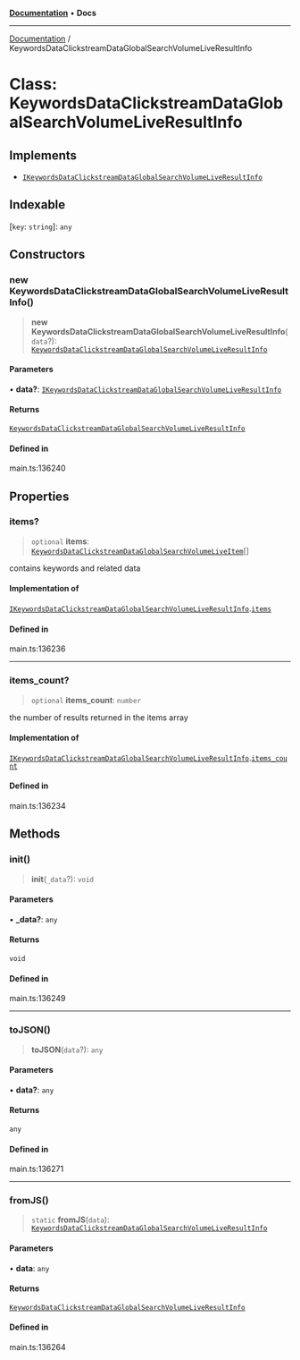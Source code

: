 [**Documentation**](../README.md) • **Docs**

***

[Documentation](../globals.md) / KeywordsDataClickstreamDataGlobalSearchVolumeLiveResultInfo

# Class: KeywordsDataClickstreamDataGlobalSearchVolumeLiveResultInfo

## Implements

- [`IKeywordsDataClickstreamDataGlobalSearchVolumeLiveResultInfo`](../interfaces/IKeywordsDataClickstreamDataGlobalSearchVolumeLiveResultInfo.md)

## Indexable

 \[`key`: `string`\]: `any`

## Constructors

### new KeywordsDataClickstreamDataGlobalSearchVolumeLiveResultInfo()

> **new KeywordsDataClickstreamDataGlobalSearchVolumeLiveResultInfo**(`data`?): [`KeywordsDataClickstreamDataGlobalSearchVolumeLiveResultInfo`](KeywordsDataClickstreamDataGlobalSearchVolumeLiveResultInfo.md)

#### Parameters

• **data?**: [`IKeywordsDataClickstreamDataGlobalSearchVolumeLiveResultInfo`](../interfaces/IKeywordsDataClickstreamDataGlobalSearchVolumeLiveResultInfo.md)

#### Returns

[`KeywordsDataClickstreamDataGlobalSearchVolumeLiveResultInfo`](KeywordsDataClickstreamDataGlobalSearchVolumeLiveResultInfo.md)

#### Defined in

main.ts:136240

## Properties

### items?

> `optional` **items**: [`KeywordsDataClickstreamDataGlobalSearchVolumeLiveItem`](KeywordsDataClickstreamDataGlobalSearchVolumeLiveItem.md)[]

contains keywords and related data

#### Implementation of

[`IKeywordsDataClickstreamDataGlobalSearchVolumeLiveResultInfo`](../interfaces/IKeywordsDataClickstreamDataGlobalSearchVolumeLiveResultInfo.md).[`items`](../interfaces/IKeywordsDataClickstreamDataGlobalSearchVolumeLiveResultInfo.md#items)

#### Defined in

main.ts:136236

***

### items\_count?

> `optional` **items\_count**: `number`

the number of results returned in the items array

#### Implementation of

[`IKeywordsDataClickstreamDataGlobalSearchVolumeLiveResultInfo`](../interfaces/IKeywordsDataClickstreamDataGlobalSearchVolumeLiveResultInfo.md).[`items_count`](../interfaces/IKeywordsDataClickstreamDataGlobalSearchVolumeLiveResultInfo.md#items_count)

#### Defined in

main.ts:136234

## Methods

### init()

> **init**(`_data`?): `void`

#### Parameters

• **\_data?**: `any`

#### Returns

`void`

#### Defined in

main.ts:136249

***

### toJSON()

> **toJSON**(`data`?): `any`

#### Parameters

• **data?**: `any`

#### Returns

`any`

#### Defined in

main.ts:136271

***

### fromJS()

> `static` **fromJS**(`data`): [`KeywordsDataClickstreamDataGlobalSearchVolumeLiveResultInfo`](KeywordsDataClickstreamDataGlobalSearchVolumeLiveResultInfo.md)

#### Parameters

• **data**: `any`

#### Returns

[`KeywordsDataClickstreamDataGlobalSearchVolumeLiveResultInfo`](KeywordsDataClickstreamDataGlobalSearchVolumeLiveResultInfo.md)

#### Defined in

main.ts:136264
